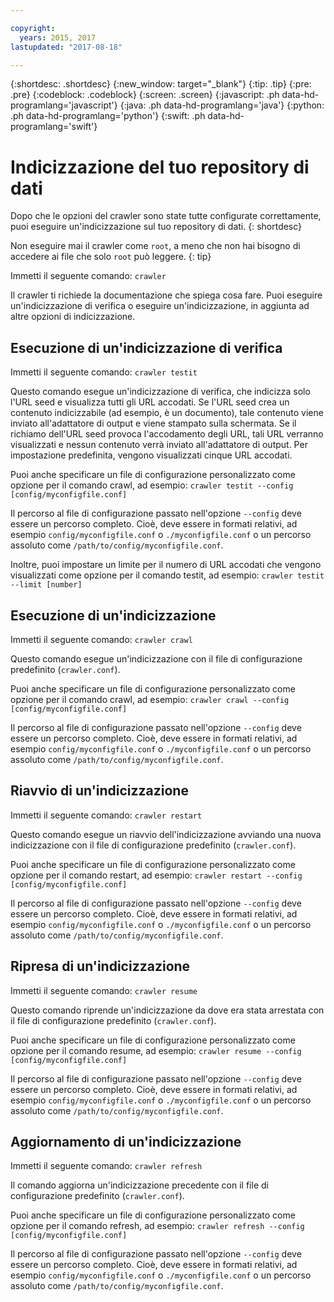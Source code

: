```yaml
---

copyright:
  years: 2015, 2017
lastupdated: "2017-08-18"

---
```


{:shortdesc: .shortdesc}
{:new_window: target="_blank"}
{:tip: .tip}
{:pre: .pre}
{:codeblock: .codeblock}
{:screen: .screen}
{:javascript: .ph data-hd-programlang='javascript'}
{:java: .ph data-hd-programlang='java'}
{:python: .ph data-hd-programlang='python'}
{:swift: .ph data-hd-programlang='swift'}

# Indicizzazione del tuo repository di dati

Dopo che le opzioni del crawler sono state tutte configurate correttamente, puoi eseguire un'indicizzazione sul tuo repository di dati.
{: shortdesc}

Non eseguire mai il crawler come `root`, a meno che non hai bisogno di accedere ai file che solo `root` può leggere.
{: tip}

Immetti il seguente comando: `crawler`

Il crawler ti richiede la documentazione che spiega cosa fare. Puoi eseguire un'indicizzazione di verifica o eseguire un'indicizzazione, in aggiunta ad altre opzioni di indicizzazione.

## Esecuzione di un'indicizzazione di verifica

Immetti il seguente comando: `crawler testit`

Questo comando esegue un'indicizzazione di verifica, che indicizza solo l'URL seed e visualizza tutti gli URL accodati. Se l'URL seed crea un contenuto indicizzabile (ad esempio, è un documento), tale contenuto viene inviato all'adattatore di output e viene stampato sulla schermata. Se il richiamo dell'URL seed provoca l'accodamento degli URL, tali URL verranno visualizzati e nessun contenuto verrà inviato all'adattatore di output. Per impostazione predefinita, vengono visualizzati cinque URL accodati.

Puoi anche specificare un file di configurazione personalizzato come opzione per il comando crawl, ad esempio: `crawler testit --config [config/myconfigfile.conf]`

Il percorso al file di configurazione passato nell'opzione `--config` deve essere un percorso completo. Cioè, deve essere in formati relativi, ad esempio `config/myconfigfile.conf` o `./myconfigfile.conf` o un percorso assoluto come `/path/to/config/myconfigfile.conf`. 

Inoltre, puoi impostare un limite per il numero di URL accodati che vengono visualizzati come opzione per il comando testit, ad esempio: `crawler testit --limit [number]`

## Esecuzione di un'indicizzazione

Immetti il seguente comando: `crawler crawl`

Questo comando esegue un'indicizzazione con il file di configurazione predefinito (`crawler.conf`).

Puoi anche specificare un file di configurazione personalizzato come opzione per il comando crawl, ad esempio: `crawler crawl --config [config/myconfigfile.conf]`

Il percorso al file di configurazione passato nell'opzione `--config` deve essere un percorso completo. Cioè, deve essere in formati relativi, ad esempio `config/myconfigfile.conf` o `./myconfigfile.conf` o un percorso assoluto come `/path/to/config/myconfigfile.conf`. 

## Riavvio di un'indicizzazione

Immetti il seguente comando: `crawler restart`

Questo comando esegue un riavvio dell'indicizzazione avviando una nuova indicizzazione con il file di configurazione predefinito (`crawler.conf`).

Puoi anche specificare un file di configurazione personalizzato come opzione per il comando restart, ad esempio: `crawler restart --config [config/myconfigfile.conf]`

Il percorso al file di configurazione passato nell'opzione `--config` deve essere un percorso completo. Cioè, deve essere in formati relativi, ad esempio `config/myconfigfile.conf` o `./myconfigfile.conf` o un percorso assoluto come `/path/to/config/myconfigfile.conf`. 

## Ripresa di un'indicizzazione

Immetti il seguente comando: `crawler resume`

Questo comando riprende un'indicizzazione da dove era stata arrestata con il file di configurazione predefinito (`crawler.conf`).

Puoi anche specificare un file di configurazione personalizzato come opzione per il comando resume, ad esempio: `crawler resume --config [config/myconfigfile.conf]`

Il percorso al file di configurazione passato nell'opzione `--config` deve essere un percorso completo. Cioè, deve essere in formati relativi, ad esempio `config/myconfigfile.conf` o `./myconfigfile.conf` o un percorso assoluto come `/path/to/config/myconfigfile.conf`. 

## Aggiornamento di un'indicizzazione 

Immetti il seguente comando: `crawler refresh`

Il comando aggiorna un'indicizzazione precedente con il file di configurazione predefinito (`crawler.conf`).

Puoi anche specificare un file di configurazione personalizzato come opzione per il comando refresh, ad esempio: `crawler refresh --config [config/myconfigfile.conf]`

Il percorso al file di configurazione passato nell'opzione `--config` deve essere un percorso completo. Cioè, deve essere in formati relativi, ad esempio `config/myconfigfile.conf` o `./myconfigfile.conf` o un percorso assoluto come `/path/to/config/myconfigfile.conf`. 
